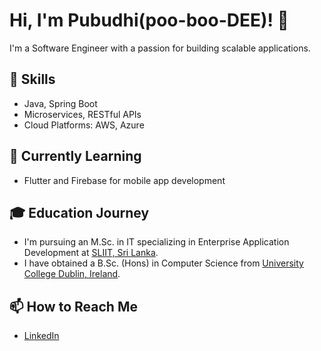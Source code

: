 # Hi, I'm Pubudhi(poo-boo-DEE)! 👋

I'm a Software Engineer with a passion for building scalable applications.

## 🚀 Skills
- Java, Spring Boot
- Microservices, RESTful APIs
- Cloud Platforms: AWS, Azure

## 🌱 Currently Learning
- Flutter and Firebase for mobile app development
  
## 🎓 Education Journey 
 - I'm pursuing an M.Sc. in IT specializing in Enterprise Application Development at [SLIIT, Sri Lanka](https://www.sliit.lk/).
 - I have obtained a B.Sc. (Hons) in Computer Science from [University College Dublin, Ireland](https://www.ucd.ie/).

## 📫 How to Reach Me
- [LinkedIn](https://www.linkedin.com/in/pubudhiwitharana/)



<!--
**Pubudhi/Pubudhi** is a ✨ _special_ ✨ repository because its `README.md` (this file) appears on your GitHub profile.

Here are some ideas to get you started:

- 🔭 I’m currently working on ...
- 🌱 I’m currently learning ...
- 👯 I’m looking to collaborate on ...
- 🤔 I’m looking for help with ...
- 💬 Ask me about ...
- 📫 How to reach me: ...
- 😄 Pronouns: ...
- ⚡ Fun fact: ...
-->
